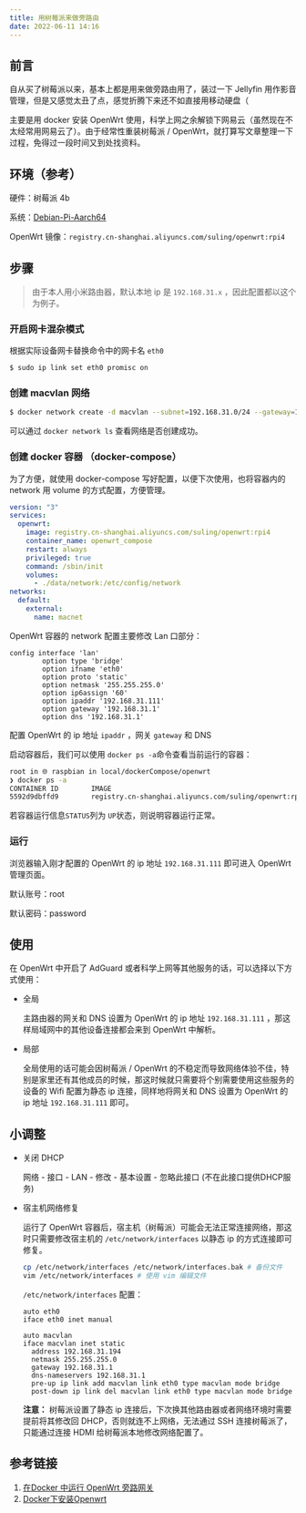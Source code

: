 ```yaml
---
title: 用树莓派来做旁路由
date: 2022-06-11 14:16
---
```




## 前言

自从买了树莓派以来，基本上都是用来做旁路由用了，装过一下 Jellyfin 用作影音管理，但是又感觉太丑了点，感觉折腾下来还不如直接用移动硬盘（

主要是用 docker 安装 OpenWrt 使用，科学上网之余解锁下网易云（虽然现在不太经常用网易云了）。由于经常性重装树莓派 / OpenWrt，就打算写文章整理一下过程，免得过一段时间又到处找资料。

## 环境（参考）

硬件：树莓派 4b

系统：[Debian-Pi-Aarch64](https://github.com/openfans-community-offical/Debian-Pi-Aarch64)

OpenWrt 镜像：`registry.cn-shanghai.aliyuncs.com/suling/openwrt:rpi4`

## 步骤

> 由于本人用小米路由器，默认本地 ip 是 `192.168.31.x` ，因此配置都以这个为例子。
> 

### 开启网卡混杂模式

根据实际设备网卡替换命令中的网卡名 `eth0` 

```bash
$ sudo ip link set eth0 promisc on
```

### 创建 macvlan 网络

```bash
$ docker network create -d macvlan --subnet=192.168.31.0/24 --gateway=192.168.31.1 -o parent=eth0 macnet
```

可以通过 `docker network ls` 查看网络是否创建成功。

### 创建 docker 容器 （docker-compose）

为了方便，就使用 docker-compose 写好配置，以便下次使用，也将容器内的 network 用 volume 的方式配置，方便管理。

```yaml
version: "3"
services:
  openwrt:
    image: registry.cn-shanghai.aliyuncs.com/suling/openwrt:rpi4
    container_name: openwrt_compose
    restart: always
    privileged: true
    command: /sbin/init
    volumes:
      - ./data/network:/etc/config/network
networks:
  default:
    external:
      name: macnet
```

OpenWrt 容器的 network 配置主要修改 Lan 口部分：

```
config interface 'lan'
        option type 'bridge'
        option ifname 'eth0'
        option proto 'static'
        option netmask '255.255.255.0'
        option ip6assign '60'
        option ipaddr '192.168.31.111'
        option gateway '192.168.31.1'
        option dns '192.168.31.1'
```

配置 OpenWrt 的 ip 地址 `ipaddr` ，网关 `gateway` 和 DNS 

启动容器后，我们可以使用 `docker ps -a`命令查看当前运行的容器：

```bash
root in 🌐 raspbian in local/dockerCompose/openwrt 
❯ docker ps -a
CONTAINER ID        IMAGE                                                   COMMAND                  CREATED             STATUS              PORTS               NAMES
5592d9dbffd9        registry.cn-shanghai.aliyuncs.com/suling/openwrt:rpi4   "/sbin/init"             14 hours ago        Up 13 hours                             openwrt_compose
```

若容器运行信息`STATUS`列为 `UP`状态，则说明容器运行正常。

### 运行

浏览器输入刚才配置的 OpenWrt 的 ip 地址 `192.168.31.111` 即可进入 OpenWrt 管理页面。

默认账号：root

默认密码：password

## 使用

在 OpenWrt 中开启了 AdGuard 或者科学上网等其他服务的话，可以选择以下方式使用：

- 全局
  
    主路由器的网关和 DNS 设置为 OpenWrt 的 ip 地址 `192.168.31.111` ，那这样局域网中的其他设备连接都会来到 OpenWrt 中解析。
    
- 局部
  
    全局使用的话可能会因树莓派 / OpenWrt 的不稳定而导致网络体验不佳，特别是家里还有其他成员的时候，那这时候就只需要将个别需要使用这些服务的设备的 Wifi 配置为静态 ip 连接，同样地将网关和 DNS 设置为 OpenWrt 的 ip 地址 `192.168.31.111` 即可。
    

## 小调整

- 关闭 DHCP
  
    网络 - 接口 - LAN - 修改 - 基本设置 - 忽略此接口 (不在此接口提供DHCP服务)
    
- 宿主机网络修复
  
    运行了 OpenWrt 容器后，宿主机（树莓派）可能会无法正常连接网络，那这时只需要修改宿主机的 `/etc/network/interfaces` 以静态 ip 的方式连接即可修复。
    
    ```bash
    cp /etc/network/interfaces /etc/network/interfaces.bak # 备份文件
    vim /etc/network/interfaces # 使用 vim 编辑文件
    ```
    
    `/etc/network/interfaces` 配置：
    
    ```
    auto eth0
    iface eth0 inet manual
    
    auto macvlan
    iface macvlan inet static
      address 192.168.31.194
      netmask 255.255.255.0
      gateway 192.168.31.1
      dns-nameservers 192.168.31.1
      pre-up ip link add macvlan link eth0 type macvlan mode bridge
      post-down ip link del macvlan link eth0 type macvlan mode bridge
    ```
    
    **注意：** 树莓派设置了静态 ip 连接后，下次换其他路由器或者网络环境时需要提前将其修改回 DHCP，否则就连不上网络，无法通过 SSH 连接树莓派了，只能通过连接 HDMI 给树莓派本地修改网络配置了。



## 参考链接

1. [在Docker 中运行 OpenWrt 旁路网关](https://mlapp.cn/376.html?from=donaldxdonald)
2. [Docker下安装Openwrt](https://touchren.pub/2020/11/16/openwrt-in-docker?from=donaldxdonald)